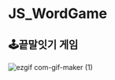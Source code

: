 # JS_WordGame

## 🕹끝말잇기 게임
![ezgif com-gif-maker (1)](https://user-images.githubusercontent.com/79982109/133920945-e82f92b9-3e45-4154-9a09-a8596b8de7ae.gif)
